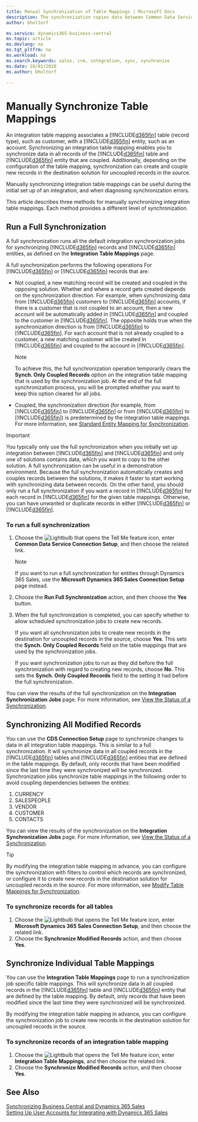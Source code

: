 ```yaml
---
title: Manual Synchronization of Table Mappings | Microsoft Docs
description: The synchronization copies data between Common Data Service entities and Business Central to keep both systems up-to-date.
author: bholtorf

ms.service: dynamics365-business-central
ms.topic: article
ms.devlang: na
ms.tgt_pltfrm: na
ms.workload: na
ms.search.keywords: sales, crm, integration, sync, synchronize
ms.date: 10/01/2020
ms.author: bholtorf

---
```


# Manually Synchronize Table Mappings
An integration table mapping associates a [!INCLUDE[d365fin](includes/d365fin_md.md)] table (record type), such as customer, with a [!INCLUDE[d365fin](includes/cds_long_md.md)] entity, such as an account. Synchronizing an integration table mapping enables you to synchronize data in all records of the [!INCLUDE[d365fin](includes/d365fin_md.md)] table and [!INCLUDE[d365fin](includes/cds_long_md.md)] entity that are coupled. Additionally, depending on the configuration of the table mapping, synchronization can create and couple new records in the destination solution for uncoupled records in the source.  

Manually synchronizing integration table mappings can be useful during the initial set up of an integration, and when diagnosing synchronization errors.  

This article describes three methods for manually synchronizing integration table mappings. Each method provides a different level of synchronization.

## Run a Full Synchronization
A full synchronization runs all the default integration synchronization jobs for synchronizing [!INCLUDE[d365fin](includes/d365fin_md.md)] records and [!INCLUDE[d365fin](includes/cds_long_md.md)] entities, as defined on the **Integration Table Mappings** page. 

A full synchronization performs the following operations For [!INCLUDE[d365fin](includes/d365fin_md.md)] or [!INCLUDE[d365fin](includes/cds_long_md.md)] records that are:

* Not coupled, a new matching record will be created and coupled in the opposing solution.
Whether and where a record gets created depends on the synchronization direction. For example, when synchronizing data from [!INCLUDE[d365fin](includes/d365fin_md.md)] customers to [!INCLUDE[d365fin](includes/cds_long_md.md)] accounts, if there is a customer that is not coupled to an account, then a new account will be automatically added in [!INCLUDE[d365fin](includes/cds_long_md.md)] and coupled to the customer in [!INCLUDE[d365fin](includes/d365fin_md.md)]. The opposite holds true when the synchronization direction is from [!INCLUDE[d365fin](includes/cds_long_md.md)] to [!INCLUDE[d365fin](includes/d365fin_md.md)]. For each account that is not already coupled to a customer, a new matching customer will be created in [!INCLUDE[d365fin](includes/d365fin_md.md)] and coupled to the account in [!INCLUDE[d365fin](includes/cds_long_md.md)].  

     > [!NOTE]  
     >  To achieve this, the full synchronization operation temporarily clears the **Synch. Only Coupled Records** option on the integration table mapping that is used by the synchronization job. At the end of the full synchronization process, you will be prompted whether you want to keep this option cleared for all jobs.  

* Coupled, the synchronization direction (for example, from [!INCLUDE[d365fin](includes/d365fin_md.md)] to [!INCLUDE[d365fin](includes/cds_long_md.md)] or from [!INCLUDE[d365fin](includes/cds_long_md.md)] to [!INCLUDE[d365fin](includes/d365fin_md.md)]) is predetermined by the integration table mappings. For more information, see [Standard Entity Mapping for Synchronization](admin-synchronizing-business-central-and-sales.md#standard-entity-mapping-for-synchronization).  

> [!IMPORTANT]  
>  You typically only use the full synchronization when you initially set up integration between [!INCLUDE[d365fin](includes/d365fin_md.md)] and [!INCLUDE[d365fin](includes/cds_long_md.md)] and only one of solutions contains data, which you want to copy to the other solution. A full synchronization can be useful in a demonstration environment. Because the full synchronization automatically creates and couples records between the solutions, it makes it faster to start working with synchronizing data between records. On the other hand, you should only run a full synchronization if you want a record in [!INCLUDE[d365fin](includes/d365fin_md.md)] for each record in [!INCLUDE[d365fin](includes/cds_long_md.md)] for the given table mappings. Otherwise, you can have unwanted or duplicate records in either [!INCLUDE[d365fin](includes/d365fin_md.md)] or [!INCLUDE[d365fin](includes/cds_long_md.md)].  

### To run a full synchronization  
1.  Choose the ![Lightbulb that opens the Tell Me feature](media/ui-search/search_small.png "Tell me what you want to do") icon, enter **Common Data Service Connection Setup**, and then choose the related link.

    > [!NOTE]
    > If you want to run a full synchronization for entities through Dynamics 365 Sales, use the **Microsoft Dynamics 365 Sales Connection Setup** page instead.

2.  Choose the **Run Full Synchronization** action, and then choose the **Yes** button.  
3.  When the full synchronization is completed, you can specify whether to allow scheduled synchronization jobs to create new records.  

    If you want all synchronization jobs to create new records in the destination for uncoupled records in the source, choose **Yes**. This sets the **Synch. Only Coupled Records** field on the table mappings that are used by the synchronization jobs.  

    If you want synchronization jobs to run as they did before the full synchronization with regard to creating new records, choose **No**. This sets the **Synch. Only Coupled Records** field to the setting it had before the full synchronization.  

You can view the results of the full synchronization on the **Integration Synchronization Jobs** page. For more information, see [View the Status of a Synchronization](admin-how-to-view-synchronization-status.md).  

## Synchronizing All Modified Records
You can use the **CDS Connection Setup** page to synchronize changes to data in all integration table mappings. This is similar to a full synchronization. It will synchronize data in all coupled records in the [!INCLUDE[d365fin](includes/d365fin_md.md)] tables and [!INCLUDE[d365fin](includes/cds_long_md.md)] entities that are defined in the table mappings. By default, only records that have been modified since the last time they were synchronized will be synchronized. Synchronization jobs synchronize table mappings in the following order to avoid coupling dependencies between the entities:  

1.  CURRENCY  
2.  SALESPEOPLE  
3.  VENDOR  
4.  CUSTOMER  
5.  CONTACTS  

You can view the results of the synchronization on the **Integration Synchronization Jobs** page. For more information, see [View the Status of a Synchronization](admin-how-to-view-synchronization-status.md).  

> [!TIP]  
>  By modifying the integration table mapping in advance, you can configure the synchronization with filters to control which records are synchronized, or configure it to create new records in the destination solution for uncoupled records in the source. For more information, see [Modify Table Mappings for Synchronization](admin-how-to-modify-table-mappings-for-synchronization.md).

### To synchronize records for all tables  
1.  Choose the ![Lightbulb that opens the Tell Me feature](media/ui-search/search_small.png "Tell me what you want to do") icon, enter **Microsoft Dynamics 365 Sales Connection Setup**, and then choose the related link.
2.  Choose the **Synchronize Modified Records** action, and then choose **Yes**.  

## Synchronize Individual Table Mappings
You can use the **Integration Table Mappings** page to run a synchronization job specific table mappings. This will synchronize data in all coupled records in the [!INCLUDE[d365fin](includes/d365fin_md.md)] table and [!INCLUDE[d365fin](includes/cds_long_md.md)] entity that are defined by the table mapping. By default, only records that have been modified since the last time they were synchronized will be synchronized.  

By modifying the integration table mapping in advance, you can configure the synchronization job to create new records in the destination solution for uncoupled records in the source.

### To synchronize records of an integration table mapping  
1.  Choose the ![Lightbulb that opens the Tell Me feature](media/ui-search/search_small.png "Tell me what you want to do") icon, enter **Integration Table Mappings**, and then choose the related link.
2.  Choose the **Synchronize Modified Records** action, and then choose **Yes**.  

## See Also  
[Synchronizing Business Central and Dynamics 365 Sales](admin-synchronizing-business-central-and-sales.md)   
[Setting Up User Accounts for Integrating with Dynamics 365 Sales](admin-setting-up-integration-with-dynamics-sales.md)   
